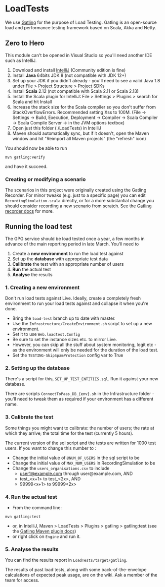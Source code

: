 # LoadTests

We use [Gatling](https://gatling.io/) for the purpose of Load Testing. Gatling is an open-source load and performance testing framework based on Scala, Akka and Netty.

## Zero to Hero

This module can't be opened in Visual Studio so you'll need another IDE such as IntelliJ.

1. Download and install [IntelliJ](https://www.jetbrains.com/idea/download) (Community edition is fine)
1. Install **Java** 64bits JDK 8 (not compatible with JDK 12+)
1. Set up your JDK if you didn't already - you'll need to see a valid Java 1.8 under File > Project Structure > Project SDKs
1. Install **Scala** 2.12 (not compatible with Scala 2.11 or Scala 2.13)
1. Install the Scala plugin for IntelliJ: File > Settings > Plugins > search for Scala and hit Install
1. Increase the stack size for the Scala compiler so you don't suffer from StackOverflowErrors. Recommended setting Xss to 100M.  (File -> Settings -> Build, Execution, Deployment -> Compiler -> Scala Compiler -> Scala Compile Server -> in the JVM options textbox)
1. Open just this folder (./LoadTests) in IntelliJ
1. Maven should automatically sync, but if it doesn't, open the Maven window and hit "Reimport all Maven projects" (the "refresh" icon)

You should now be able to run
```
mvn gatling:verify
```
and have it succeed.

### Creating or modifying a scenario

The scenarios in this project were originally created using the Gatling Recorder. For minor tweaks (e.g. just to a specific page) you can edit `RecordingSimulation.scala` directly, or for a more substantial change you should consider recording a new scenario from scratch. See the [Gatling recorder docs](https://gatling.io/docs/current/quickstart/#using-the-recorder) for more.

## Running the load test

The GPG service should be load tested once a year, a few months in advance of the main reporting period in late March. You'll need to
1. Create a **new environment** to run the load test against
1. Set up the **database** with appropriate test data
1. **Calibrate** the test with an appropriate number of users
1. **Run** the actual test
1. **Analyse** the results

### 1. Creating a new environment

Don't run load tests against Live. Ideally, create a completely fresh environment to run your load tests against and collapse it when you're done.

* Bring the `load-test` branch up to date with master.
* Use the `Infrastructure/CreateEnvironment.sh` script to set up a new environment.
* Set it to use `Web.loadtest.Config`
* Be sure to set the instance sizes etc. to mirror Live.
* However, you can skip all the stuff about system monitoring, logit etc - as the environment will only be needed for the duration of the load test.
* Set the `TESTING-SkipSpamProtection` config var to True

### 2. Setting up the database

There's a script for this, `SET_UP_TEST_ENTITIES.sql`. Run it against your new database.

There are scripts `ConnectToPaas_DB_{env}.sh` in the Infrastructure folder - you'll need to tweak them as required if your environment has a different name.

### 3. Calibrate the test

Some things you might want to calibrate: the number of users; the rate at which they arrive; the total time for the test (currently 5 hours).

The current version of the sql script and the tests are written for 1000 test users. If you want to change this number to <x>:

* Change the initial value of `@NUM_OF_USERS` in the sql script to be <x>
* Change the initial value of `MAX_NUM_USERS` in RecordingSimulation to be <x>
* Change the `users_organisations.csv` to include
  * user1@example.com through user<x>@example.com, AND
  * test_<x+1> to test_<2x>, AND
  * 99999<x+1> to 99999<2x>

### 4. Run the actual test

* From the command line:
```
mvn gatling:test
```

* or, in IntelliJ, Maven > LoadTests > Plugins > gatling > gatling:test (see the [Gatling Maven plugin docs](https://gatling.io/docs/current/extensions/maven_plugin))
 * or right click on `Engine` and run it.

### 5. Analyse the results

You can find the results report in `LoadTests/target/gatling`.

The results of past load tests, along with some back-of-the-envelope calculations of expected peak usage, are on the wiki. Ask a member of the team for access.
